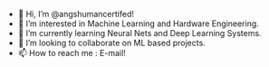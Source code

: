 - 👋 Hi, I’m @angshumancertifed!
- 👀 I’m interested in Machine Learning and Hardware Engineering.
- 🌱 I’m currently learning Neural Nets and Deep Learning Systems.
- 💞️ I’m looking to collaborate on ML based projects.
- 📫 How to reach me : E-mail!

<!---
ioMasterChief/ioMasterChief is a ✨ special ✨ repository because its `README.md` (this file) appears on your GitHub profile.
You can click the Preview link to take a look at your changes.
--->
